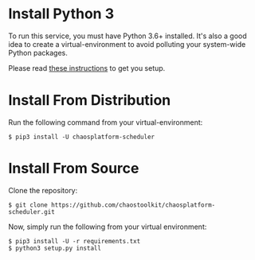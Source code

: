 # Install Python 3

To run this service, you must have Python 3.6+ installed. It's also a good
idea to create a virtual-environment to avoid polluting your system-wide
Python packages.

Please read [these instructions][installpython] to get you setup.

[installpython]: https://docs.chaostoolkit.org/reference/usage/install/#install-python

# Install From Distribution

Run the following command from your virtual-environment:

```
$ pip3 install -U chaosplatform-scheduler
```

# Install From Source

Clone the repository:

```
$ git clone https://github.com/chaostoolkit/chaosplatform-scheduler.git
```

Now, simply run the following from your virtual environment:

```
$ pip3 install -U -r requirements.txt
$ python3 setup.py install
```
